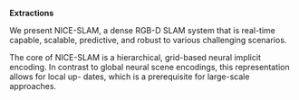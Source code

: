 
**Extractions**

We present NICE-SLAM, a dense RGB-D SLAM system
that is real-time capable, scalable, predictive, and robust
to various challenging scenarios.



The core of NICE-SLAM is a hierarchical, grid-based
neural implicit encoding. In contrast to global neural
scene encodings, this representation allows for local up-
dates, which is a prerequisite for large-scale approaches.